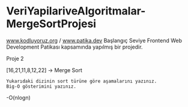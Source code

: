 # VeriYapilariveAlgoritmalar-MergeSortProjesi
www.kodluyoruz.org / www.patika.dev Başlangıç Seviye Frontend Web Development Patikası kapsamında yapılmış bir projedir.  

Proje 2

[16,21,11,8,12,22] -> Merge Sort

    Yukarıdaki dizinin sort türüne göre aşamalarını yazınız.
    Big-O gösterimini yazınız. 
-O(nlogn)
     
     
